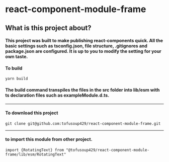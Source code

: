 # react-component-module-frame
## What is this project about?
#### This project was built to make publishing react-components quick. All the basic settings such as tsconfig.json, file structure, .gitignores and package.json are configured. It is up to you to modify the setting for your own taste.

#### To build
```
yarn build
``` 
#### The build command transpiles the files in the src folder into lib/esm with ts declaration files such as exampleModule.d.ts.

-----------------------------------------------------------------------------------------------------------------------

#### To download this project  
```
git clone git@github.com:tofusoup429/react-component-module-frame.git
```
----------------------------------------------------------------------------------------------------------------------- 

#### to import this module from other project. 
```
import {RotatingText} from "@tofusoup429/react-component-module-frame/lib/esm/RotatingText"
```
